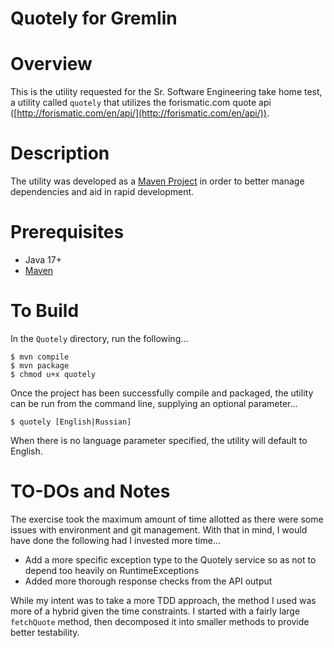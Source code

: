 # Quotely for Gremlin

# Overview
This is the utility requested for the Sr. Software Engineering take home test,
a utility called `quotely` that utilizes the forismatic.com quote api
([http://forismatic.com/en/api/](http://forismatic.com/en/api/)).

# Description
The utility was developed as a [Maven Project](maven.org) in order to better
manage dependencies and aid in rapid development.

# Prerequisites
* Java 17+
* [Maven](maven.org)

# To Build
In the `Quotely` directory, run the following...

```shell
$ mvn compile
$ mvn package
$ chmod u+x quotely
```

Once the project has been successfully compile and packaged, the utility can be
run from the command line, supplying an optional parameter...

```shell
$ quotely [English|Russian]
```

When there is no language parameter specified, the utility will default to English.

# TO-DOs and Notes
The exercise took the maximum amount of time allotted as there were some issues
with environment and git management. With that in mind, I would have done the following
had I invested more time...

* Add a more specific exception type to the Quotely service so as not to depend
too heavily on RuntimeExceptions
* Added more thorough response checks from the API output

While my intent was to take a more TDD approach, the method I used was more of
a hybrid given the time constraints. I started with a fairly large `fetchQuote`
method, then decomposed it into smaller methods to provide better testability.
